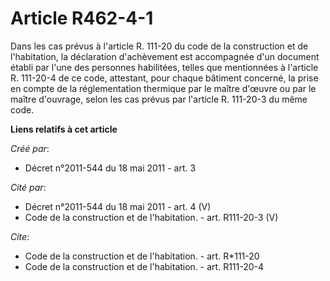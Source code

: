 # Article R462-4-1

Dans les cas prévus à l'article R. 111-20 du code de la construction et de l'habitation, la déclaration d'achèvement est
accompagnée d'un document établi par l'une des personnes habilitées, telles que mentionnées à l'article R. 111-20-4 de ce
code, attestant, pour chaque bâtiment concerné, la prise en compte de la réglementation thermique par le maître d'œuvre ou
par le maître d'ouvrage, selon les cas prévus par l'article R. 111-20-3 du même code.

**Liens relatifs à cet article**

_Créé par_:

  - Décret n°2011-544 du 18 mai 2011 - art. 3

_Cité par_:

  - Décret n°2011-544 du 18 mai 2011 - art. 4 (V)
  - Code de la construction et de l'habitation. - art. R111-20-3 (V)

_Cite_:

  - Code de la construction et de l'habitation. - art. R*111-20
  - Code de la construction et de l'habitation. - art. R111-20-4
